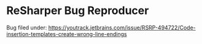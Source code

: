 ﻿# ReSharper Bug Reproducer

Bug filed under: <https://youtrack.jetbrains.com/issue/RSRP-494722/Code-insertion-templates-create-wrong-line-endings>

